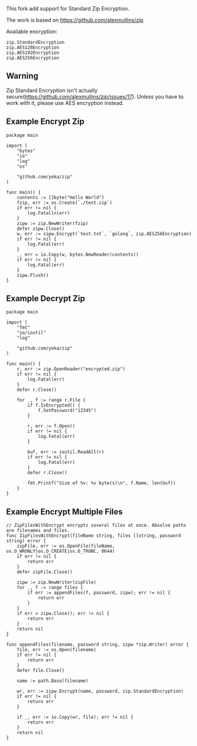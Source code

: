 This fork add support for Standard Zip Encryption.

The work is based on https://github.com/alexmullins/zip

Available encryption:

```
zip.StandardEncryption
zip.AES128Encryption
zip.AES192Encryption
zip.AES256Encryption
```

## Warning

Zip Standard Encryption isn't actually secure(https://github.com/alexmullins/zip/issues/17).
Unless you have to work with it, please use AES encryption instead.

## Example Encrypt Zip

```
package main

import (
	"bytes"
	"io"
	"log"
	"os"

	"github.com/yeka/zip"
)

func main() {
	contents := []byte("Hello World")
	fzip, err := os.Create(`./test.zip`)
	if err != nil {
		log.Fatalln(err)
	}
	zipw := zip.NewWriter(fzip)
	defer zipw.Close()
	w, err := zipw.Encrypt(`test.txt`, `golang`, zip.AES256Encryption)
	if err != nil {
		log.Fatal(err)
	}
	_, err = io.Copy(w, bytes.NewReader(contents))
	if err != nil {
		log.Fatal(err)
	}
	zipw.Flush()
}
```

## Example Decrypt Zip

```
package main

import (
	"fmt"
	"io/ioutil"
	"log"

	"github.com/yeka/zip"
)

func main() {
	r, err := zip.OpenReader("encrypted.zip")
	if err != nil {
		log.Fatal(err)
	}
	defer r.Close()

	for _, f := range r.File {
		if f.IsEncrypted() {
			f.SetPassword("12345")
		}

		r, err := f.Open()
		if err != nil {
			log.Fatal(err)
		}

		buf, err := ioutil.ReadAll(r)
		if err != nil {
			log.Fatal(err)
		}
		defer r.Close()

		fmt.Printf("Size of %v: %v byte(s)\n", f.Name, len(buf))
	}
}
```


## Example Encrypt Multiple Files

```
// ZipFilesWithEncrypt encrypts several files at once. Absolve paths are filenames and files. 
func ZipFilesWithEncrypt(fileName string, files []string, password string) error {
	zipFile, err := os.OpenFile(fileName, os.O_WRONLY|os.O_CREATE|os.O_TRUNC, 0644)
	if err != nil {
		return err
	}
	defer zipFile.Close()

	zipw := zip.NewWriter(zipFile)
	for _, f := range files {
		if err := appendFiles(f, password, zipw); err != nil {
			return err
		}
	}
	if err = zipw.Close(); err != nil {
		return err
	}
	return nil
}

func appendFiles(filename, password string, zipw *zip.Writer) error {
	file, err := os.Open(filename)
	if err != nil {
		return err
	}
	defer file.Close()

	name := path.Base(filename)

	wr, err := zipw.Encrypt(name, password, zip.StandardEncryption)
	if err != nil {
		return err
	}

	if _, err := io.Copy(wr, file); err != nil {
		return err
	}
	return nil
}
```